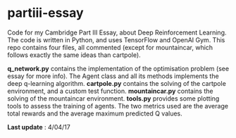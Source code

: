 # partiii-essay
Code for my Cambridge Part III Essay, about Deep Reinforcement Learning. The code is written in Python, and uses TensorFlow and OpenAI Gym.
This repo contains four files, all commented (except for mountaincar, which follows exactly the same ideas than cartpole).

**q_network.py** contains the implementation of the optimisation problem (see essay for more info). The Agent class and all its methods implements the deep q-learning algorithm. **cartpole.py** contains the solving of the cartpole environment, and a custom test function. **mountaincar.py** contains the solving of the mountaincar environment. **tools.py** provides some plotting tools to assess the training of agents. The two metrics used are the average total rewards and the average maximum predicted Q values.

**Last update** : 4/04/17
